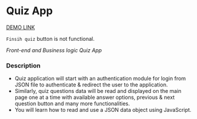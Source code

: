 # Quiz App

[DEMO LINK](https://sandeshtiwari16.github.io/quiz-app/index.html)

`Finsih quiz` button is not functional.

_Front-end and Business logic Quiz App_

### Description

- Quiz application will start with an authentication module for login from JSON file to authenticate & redirect the user to the application. 
- Similarly, quiz questions data will be read and displayed on the main page one at a time with available answer options, previous & next question button and many more functionalities. 
- You will learn how to read and use a JSON data object using JavaScript. 
